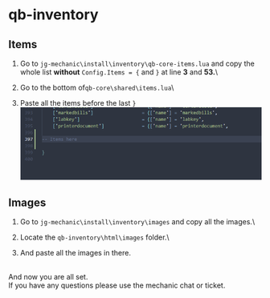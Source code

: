 # qb-inventory

## Items

1. Go to `jg-mechanic\install\inventory\qb-core-items.lua` and copy the whole list **without** `Config.Items = {` and `}` at line **3** and **53.**\

2. Go to the bottom of`qb-core\shared\items.lua`\

3. Paste all the items before the last `}`\
   <img src="../../.gitbook/assets/image (1) (1) (1) (1).png" alt="" data-size="original">

## Images

1. Go to `jg-mechanic\install\inventory\images` and copy all the images.\

2. Locate the `qb-inventory\html\images` folder.\

3. And paste all the images in there.

\
And now you are all set.\
If you have any questions please use the mechanic chat or ticket.
